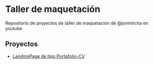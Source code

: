 # Taller de maquetación

Repositorio de proyectos de taller de maquetación de @jonmircha en youtube

## Proyectos

- [LandingPage de tipo Portafolio-CV](https://LuisCruz17.github.io/youtube-taller-maquetacion/portafolio-cv)